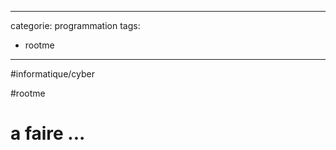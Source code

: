 <script src="../../../js/password-protect.js"></script>

---
categorie: programmation
tags:
  - rootme
---



#informatique/cyber 

#rootme 

# a faire ...

